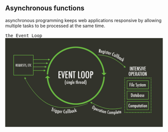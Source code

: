 ## Asynchronous functions

asynchronous programming keeps web applications responsive by allowing multiple tasks to be processed at the same time.

<kbd>the Event Loop</kbd>
![](eventloop.png)

